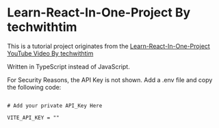 # Learn-React-In-One-Project By techwithtim

This is a tutorial project originates from the [Learn-React-In-One-Project YouTube Video By techwithtim](<https://youtu.be/G6D9cBaLViA?si=lYKYozL-F4EGZVD7>)

Written in TypeScript instead of JavaScript.

For Security Reasons, the API Key is not shown. Add a .env file and copy the following code:

```.env

# Add your private API_Key Here

VITE_API_KEY = ""

```
